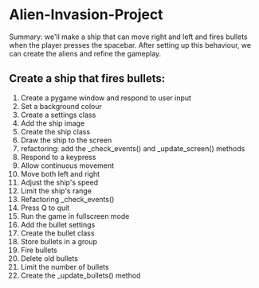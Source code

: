 # Alien-Invasion-Project

Summary: we'll make a ship that can move right and left and fires bullets when the player presses the spacebar. After setting up this behaviour, we can create the
aliens and refine the gameplay.

## Create a ship that fires bullets:  
1. Create a pygame window and respond to user input  
2. Set a background colour    
3. Create a settings class  
4. Add the ship image  
5. Create the ship class 
6. Draw the ship to the screen 
7. refactoring: add the _check_events() and _update_screen() methods 
8. Respond to a keypress  
9. Allow continuous movement  
10. Move both left and right     
11. Adjust the ship's speed 
12. Limit the ship's range  
13. Refactoring _check_events() 
14. Press Q to quit 
15. Run the game in fullscreen mode 
16. Add the bullet settings 
17. Create the bullet class 
18. Store bullets in a group  
19. Fire bullets  
20. Delete old bullets  
21. Limit the number of bullets 
22. Create the _update_bullets() method

